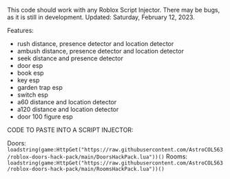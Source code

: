 This code should work with any Roblox Script Injector. There may be bugs, as it is still in development. Updated: Saturday, February 12, 2023.

Features:
- rush distance, presence detector and location detector
- ambush distance, presence detector and location detector
- seek distance and presence detector
- door esp
- book esp
- key esp
- garden trap esp
- switch esp
- a60 distance and location detector
- a120 distance and location detector
- door 100 figure esp

CODE TO PASTE INTO A SCRIPT INJECTOR:

Doors: `loadstring(game:HttpGet("https://raw.githubusercontent.com/AstroCOL563/roblox-doors-hack-pack/main/DoorsHackPack.lua"))()`
Rooms: `loadstring(game:HttpGet("https://raw.githubusercontent.com/AstroCOL563/roblox-doors-hack-pack/main/RoomsHackPack.lua"))()`
